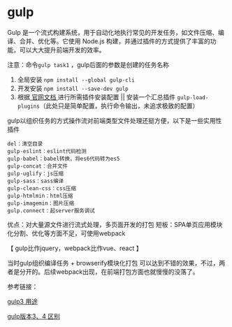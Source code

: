 # gulp
Gulp 是一个流式构建系统，用于自动化地执行常见的开发任务，如文件压缩、编译、合并、优化等。它使用 Node.js 构建，并通过插件的方式提供了丰富的功能，可以大大提升前端开发的效率。

注意：命令`gulp task1` ，gulp后面的参数是创建的任务名称

1. 全局安装 `npm install --global gulp-cli`
2. 开发安装 `npm install --save-dev gulp`
3. 根据<a href="https://www.gulpjs.com.cn/"> 官网文档 </a>进行所需插件安装配置 || 安装一个汇总插件 `gulp-load-plugins`（此处只是简单配置，执行命令输出，未追求极致的配置）

gulp以组织任务的方式操作流对前端类型文件处理还挺方便，以下是一些实用性插件

    del：清空目录
    gulp-eslint：eslint代码检测
    gulp-babel：babel转换，将es6代码转为es5
    gulp-concat：合并文件
    gulp-uglify：js压缩
    gulp-sass：sass编译
    gulp-clean-css：css压缩
    gulp-htmlmin：html压缩
    gulp-imagemin：图片压缩
    gulp.connect：起server服务调试

优点：对大量源文件进行流式处理，多页面开发的打包
短板：SPA单页应用模块化分割、优化等方面不足，可使用webpack

【 gulp比作jquery，webpack比作vue、react 】

当时gulp组织编译任务 + browserify模块化打包 可以达到不错的效果，不过，两者是分开的。后续webpack出现，在前端打包方面也就慢慢的没落了。

参考链接：

[gulp3 用途](https://juejin.cn/post/6996664034846048287?searchId%253D202308300959053A44B3A1B5B00929C90F)

[gulp版本3、4 区别](https://juejin.cn/post/6844903857479221255?searchId%253D2023083015555950BAB1F92FA072590A48)
